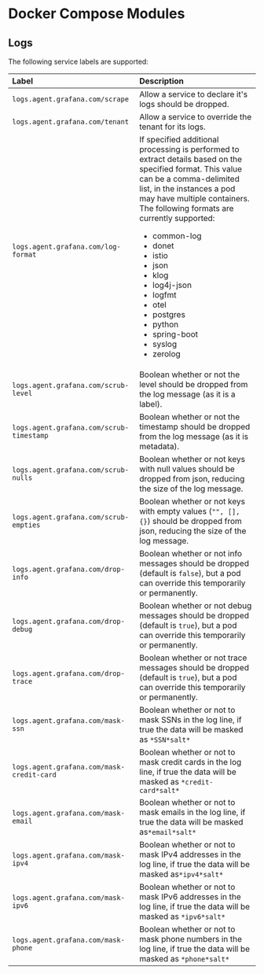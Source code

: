 # Docker Compose Modules

## Logs

The following service labels are supported:

| Label            | Description |
| :--------------- | :-----------|
| `logs.agent.grafana.com/scrape` | Allow a service to declare it's logs should be dropped. |
| `logs.agent.grafana.com/tenant` | Allow a service to override the tenant for its logs. |
| `logs.agent.grafana.com/log-format` | If specified additional processing is performed to extract details based on the specified format.  This value can be a comma-delimited list, in the instances a pod may have multiple containers.  The following formats are currently supported: <ul><li>common-log<li>donet<li>istio<li>json<li>klog<li>log4j-json<li>logfmt<li>otel<li>postgres<li>python<li>spring-boot<li>syslog<li>zerolog</ul> |
| `logs.agent.grafana.com/scrub-level` | Boolean whether or not the level should be dropped from the log message (as it is a label). |
| `logs.agent.grafana.com/scrub-timestamp` | Boolean whether or not the timestamp should be dropped from the log message (as it is metadata). |
| `logs.agent.grafana.com/scrub-nulls` | Boolean whether or not keys with null values should be dropped from json, reducing the size of the log message. |
| `logs.agent.grafana.com/scrub-empties` | Boolean whether or not keys with empty values (`"", [], {}`) should be dropped from json, reducing the size of the log message. |
| `logs.agent.grafana.com/drop-info` | Boolean whether or not info messages should be dropped (default is `false`), but a pod can override this temporarily or permanently. |
| `logs.agent.grafana.com/drop-debug` | Boolean whether or not debug messages should be dropped (default is `true`), but a pod can override this temporarily or permanently. |
| `logs.agent.grafana.com/drop-trace` | Boolean whether or not trace messages should be dropped (default is `true`), but a pod can override this temporarily or permanently. |
| `logs.agent.grafana.com/mask-ssn` | Boolean whether or not to mask SSNs in the log line, if true the data will  be masked as `*SSN*salt*` |
| `logs.agent.grafana.com/mask-credit-card` | Boolean whether or not to mask credit cards in the log line, if true the data will be masked as `*credit-card*salt*` |
| `logs.agent.grafana.com/mask-email` | Boolean whether or not to mask emails in the log line, if true the data will be masked as`*email*salt*` |
| `logs.agent.grafana.com/mask-ipv4` | Boolean whether or not to mask IPv4 addresses in the log line, if true the data will be masked as`*ipv4*salt*` |
| `logs.agent.grafana.com/mask-ipv6` | Boolean whether or not to mask IPv6 addresses in the log line, if true the data will be masked as `*ipv6*salt*` |
| `logs.agent.grafana.com/mask-phone` | Boolean whether or not to mask phone numbers in the log line, if true the data will be masked as `*phone*salt*` |
